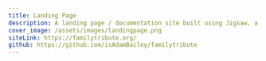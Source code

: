 ```yaml
---
title: Landing Page
description: A landing page / documentation site built using Jigsaw, a static site generator which utilizes Laravel Blade components and markdown files to generate blazingly fast page loads and excellent SEO. It also incorporates sprinkles of vanilla JavaScript and Tailwind.css for styles.
cover_image: /assets/images/landingpage.png
siteLink: https://familytribute.org/
github: https://github.com/isAdamBailey/familytribute
---
```

